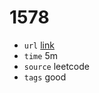# 1578
- `url` [link](https://leetcode.com/problems/minimum-time-to-make-rope-colorful/description/?envType=daily-question&envId=2023-12-27)
- `time` 5m
- `source` leetcode
- `tags` good

